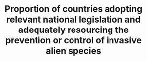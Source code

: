 ---
data_non_statistical: true
goal_meta_link: http://unstats.un.org/sdgs/files/metadata-compilation/Metadata-Goal-15.pdf
graph: null
graph_title: Proportion of countries adopting relevant national legislation and adequately
  resourcing the prevention or control of invasive alien species
graph_type: null
has_metadata: true
indicator: 15.8.1
indicator_definition: This indicator measures the management response globally, by
  tracking invasive alien species legislation for control and prevention at national
  and international levels. The more countries with Invasive Alien Species (IAS) and
  Biosecurity related legislation, the greater the global commitment to controlling
  the threat to biodiversity from IAS. The larger the number of IAS-relevant international
  policies, and the greater the level of national commitment to these, the greater
  the global commitment to controlling IAS. The more international agreements a country
  is party to the more strongly committed the country is to controlling IAS.
indicator_name: Proportion of countries adopting relevant national legislation and
  adequately resourcing the prevention or control of invasive alien species
indicator_sort_order: 15-08-01
indicator_variable: null
layout: indicator
permalink: /15-8-1/
published: true
rationale_interpretation: "The projection of the current trend of adoption of national\
  \ policies on invasive alien species projects a nonsignificant increase by 2020,\
  \ with a slowing of the rate of increase in the proportion of countries adopting\
  \ such legislation. The adoption of national and international policies on invasive\
  \ alien species may be a first step to combatting the spread of invasive alien species.\
  \ \nStrengths \n\tThis indicator covers 191 countries worldwide. Caveats \n\tThe\
  \ adoption of legislation does not necessarily indicate the existence of regulations\
  \ or policy to implement the legislation or how successful such implementation has\
  \ been on the ground There still remains a need for further indicator development\
  \ to make this link clearer. \n\tLegislation does not necessarily capture all efforts\
  \ against invasive alien species that are happening at the national level. \nCurrent\
  \ storyline \n55% of countries that are Party to the CBD have overarching national\
  \ legislation to prevent, control and/or limit the spread and impact of invasive\
  \ alien species. \n\n see report for related information \n Adoption of national\
  \ legislation relevant to the prevention or control of invasive alien species. Source:\
  \ McGeoch et al. (2010) Global indicators of alien species invasion: threats, biodiversity\
  \ impacts and responses. Diversity and Distributions, 16, 95-108. \nThis indicator\
  \ measures the adoption of national legislation relevant to the prevention or control\
  \ of invasive alien species. The global trend in policy response has been positive\
  \ for the few last decades and, since the publication of GBO3, the adoption of policies\
  \ against invasive alien species has significantly increased. \nAs reported in 2010,\
  \ 55% of the countries signatories to the CBD have enacted invasive alien species\
  \ relevant national legislation, and most CBD parties were signatory to at least\
  \ one of ten other multilateral agreements that cover IAS in some form. Among these\
  \ countries 8% are signatory to all 10 international agreements (McGeoch et al.\
  \ 2010). For example, the Council of Europe has been developing and adopting codes\
  \ of conduct addressing some key pathways (e.g. horticulture, botanic gardens, zoos,\
  \ hunting, or fishing) of invasive alien species. Moreover, once the European regulation\
  \ on invasive alien species is fully adopted, it will have major implications for\
  \ neighbouring countries, but also at a world scale, as the European institution\
  \ is a major partner for global trade. \nProducing this indicator nationally...\
  \ \nAll countries (191 in 2010) party to the Convention on Biological Diversity\
  \ (CBD) were included in this calculation. Ten multinational environment related\
  \ agreements were used to quantify trends in the adoption of IAS related policy.\
  \ National legislation related to the prevention, management and control of IAS\
  \ was recorded including year of enactment, type of legislation (prevention, management\
  \ etc.) and the data analysed to calculate the indicator. \nUse at the national\
  \ level... \nAs reported in 2010, 55% of the countries signatories to the CBD have\
  \ enacted invasive alien species relevant national legislation, and most CBD parties\
  \ were signatory to at least one of ten other multilateral agreements that cover\
  \ IAS in some form. Among these countries 8% are signatory to all 10 international\
  \ agreements (McGeoch et al. 2010). For example, the Council of Europe has been\
  \ developing and adopting codes of conduct addressing some key pathways (e.g. horticulture,\
  \ botanic gardens, zoos, hunting, or fishing) of invasive alien species. Moreover,\
  \ once the European regulation on invasive alien species is fully adopted, it will\
  \ have major implications for neighbouring countries, but also on a global scale,\
  \ as the European institution is a major partner for global trade. \nFuture developments...\
  \ \nThis indicator was first calculated in 2010 and there has been no update since.\
  \ Plans are to update this baseline, enhance it and make it available for global,\
  \ regional and national use."
reporting_status: notstarted
sdg_goal: 15
source_active_1: true
source_notes_1: null
source_title_1: null
target: By 2020, introduce measures to prevent the introduction and significantly
  reduce the impact of invasive alien species on land and water ecosystems and control
  or eradicate the priority species.
target_id: '15.8'
title: Proportion of countries adopting relevant national legislation and adequately
  resourcing the prevention or control of invasive alien species
un_custodial_agency: 'IUCN  (Partnering Agencies: UNEP)'
un_designated_tier: '2'
variable_description: null
variable_notes: null
---